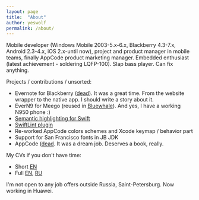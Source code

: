 ```yaml
---
layout: page
title:  "About"
author: yeswolf
permalink: /about/
---
```


Mobile developer (Windows Mobile 2003-5.x-6.x, Blackberry 4.3-7.x, Android 2.3-4.x, iOS 2.x-until now), project and product manager in mobile teams, finally AppCode product marketing manager. Embedded enthusiast (latest achievement - soldering LQFP-100). Slap bass player. Can fix anything. 

Projects / contributions / unsorted:

- Evernote for Blackberry ([dead](https://evernote.com/blog/support-for-blackberry-and-windows-phone-end/)). It was a great time. From the website wrapper to the native app. I should write a story about it. 
- EverN9 for Meego (reused in [Bluewhale](https://github.com/locusf/bluewhale)). And yes, I have a working N950 phone :)
- [Semantic highlighting for Swift](https://blog.jetbrains.com/appcode/2016/11/appcode-2016-3-eap-resolve/)
- [SwiftLint plugin](https://github.com/bealex/SwiftLintAppCode)
- Re-worked AppCode colors schemes and Xcode keymap / behavior part
- Support for San Francisco fonts in JB JDK
- AppCode ([dead](https://blog.jetbrains.com/appcode/2022/12/appcode-2022-3-release-and-end-of-sales-and-support/). It was a dream job. Deserves a book, really.

My CVs if you don't have time:

- Short [EN](/cv_short/)
- Full [EN](/cv_full_ru/), [RU](/cv_full/)

I'm not open to any job offers outside Russia, Saint-Petersburg. Now working in Huawei. 
